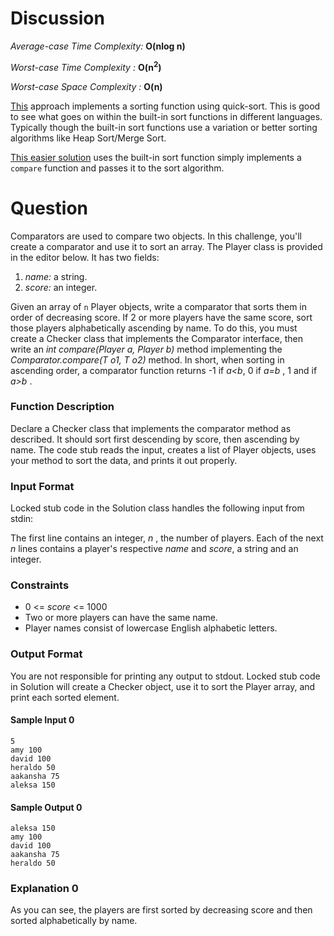 
# Discussion

*Average-case Time Complexity:* **O(nlog n)**

*Worst-case Time Complexity :* **O(n<sup>2</sup>)**

*Worst-case Space Complexity :* **O(n)**


[This](https://github.com/div1090/codemonkeys/blob/master/Cracking%20the%20Coding%20Interview%20Challenges/Sorting-%20Comparator/soln.cpp)
approach implements a sorting function using quick-sort. This is good to see what goes on within the built-in sort functions in different languages. Typically though the built-in sort functions use a variation or better sorting algorithms like Heap Sort/Merge Sort.

[This easier solution](https://github.com/div1090/codemonkeys/blob/master/Cracking%20the%20Coding%20Interview%20Challenges/Sorting-%20Comparator/soln_2.py) uses the built-in sort function simply implements a `compare` function and passes it to the sort algorithm.

# Question

Comparators are used to compare two objects. In this challenge, you'll create a comparator and use it to sort an array. The Player class is provided in the editor below. It has two fields:

1. *name:* a string.
2. *score:* an integer.

Given an array of `n` Player objects, write a comparator that sorts them in order of decreasing score. If 2 or more players have the same score, sort those players alphabetically ascending by name. To do this, you must create a Checker class that implements the Comparator interface, then write an *int compare(Player a, Player b)* method implementing the *Comparator.compare(T o1, T o2)* method. In short, when sorting in ascending order, a comparator function returns -1 if *a<b*, 0  if *a=b* , 1 and  if *a>b* .

### Function Description

Declare a Checker class that implements the comparator method as described. It should sort first descending by score, then ascending by name. The code stub reads the input, creates a list of Player objects, uses your method to sort the data, and prints it out properly.

### Input Format 

Locked stub code in the Solution class handles the following input from stdin:

The first line contains an integer, *n* , the number of players. 
Each of the next *n* lines contains a player's respective *name* and *score*, a string and an integer.

### Constraints
* 0 <= *score* <= 1000
* Two or more players can have the same name.
* Player names consist of lowercase English alphabetic letters.

### Output Format

You are not responsible for printing any output to stdout. Locked stub code in Solution will create a Checker object, use it to sort the Player array, and print each sorted element.

#### Sample Input 0
```
5
amy 100
david 100
heraldo 50
aakansha 75
aleksa 150
```
#### Sample Output 0
```
aleksa 150
amy 100
david 100
aakansha 75
heraldo 50
```
### Explanation 0 

As you can see, the players are first sorted by decreasing score and then sorted alphabetically by name.
